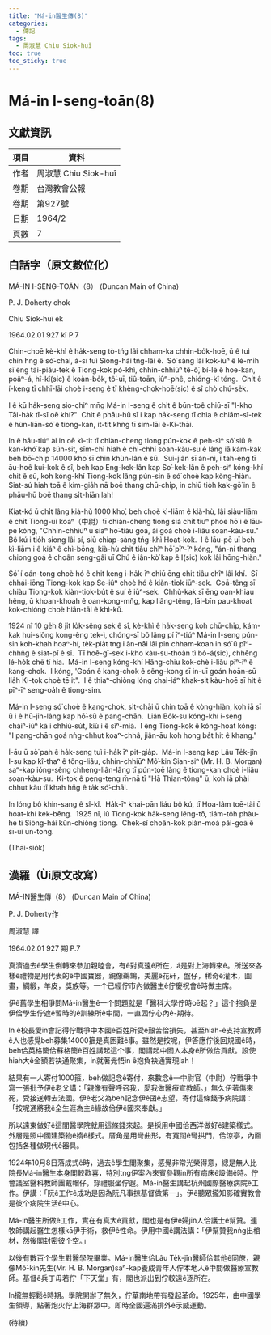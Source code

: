 ```yaml
---
title: "Má-in醫生傳(8)"
categories:
  - 傳記
tags:
  - 周淑慧 Chiu Siok-huī
toc: true
toc_sticky: true
---
```


# Má-in I-seng-toān(8)

## 文獻資訊

| 項目 | 資料 |
|---|---|
| 作者 | 周淑慧 Chiu Siok-huī |
| 卷期 | 台灣教會公報 |
| 卷期 | 第927號 |
| 日期 | 1964/2 |
| 頁數 | 7 |

## 白話字（原文數位化）

MÁ-IN I-SENG-TOĀN（8） (Duncan Main of China)

P. J. Doherty chok

Chiu Siok-huī e̍k

1964.02.01 927 kî P.7

Chin-choē kè-khì ê ha̍k-seng tò-tńg lâi chham-ka chhin-bo̍k-hoē, ū ê tuì chin hn̄g ê só͘-chāi, á-sī tuì Siōng-hái tńg-lâi ê.  Só͘ sàng lâi kok-iūⁿ ê lé-mi̍h sī ēng tāi-piáu-tek ê Tiong-kok pó-khì, chhin-chhiūⁿ tê-ô͘, bí-lē ê hoe-kan, poâⁿ-á, hî-kî(sic) ê koàn-bo̍k, tô͘-uī, tiû-toān, iûⁿ-phê, chióng-kî téng.  Chi̍t ê í-keng tī chhī-lāi choè i-seng ê tī khèng-chok-hoē(sic) ê sî chò chú-se̍k.

I ê kū ha̍k-seng sio-chiⁿ mn̄g Má-in I-seng ê chi̍t ê būn-toê chiū-sī "I-kho Tāi-ha̍k tī-sî oē khí?"  Chit ê phāu-hū sī i kap ha̍k-seng tī chia ê chiām-sî-tek ê hùn-liān-só͘ ê tiong-kan, it-ti̍t khǹg tī sim-lāi ê-Kî-thāi.

In ê hāu-tiúⁿ ài in oē kì-tit tī chiàn-cheng tiong pún-kok ê peh-sìⁿ só͘ siū ê kan-khó͘ kap sún-sit, sīm-chì hiah ê chi-chhî soan-kàu-su ê lâng iā kám-kak beh bō͘-chi̍p 14000 kho͘ sī chin khùn-lân ê sū.  Sui-jiân sī án-ni, i tah-èng tī āu-hoê kui-kok ê sî, beh kap Eng-kek-lân kap So͘-kek-lân ê peh-sìⁿ kóng-khí chit ê sū, koh kóng-khí Tiong-kok lâng pún-sin ê só͘ choè kap kòng-hiàn.  Siat-sú hiah toā ê kim-gia̍h nā boē thang chū-chi̍p, in chiū tio̍h kak-gō͘ in ê phāu-hū boē thang si̍t-hiān lah!

Kiat-kó ū chi̍t lâng kià-hù 1000 kho͘, beh choè kì-liām ê kià-hù, lâi siàu-liām ê chi̍t Tiong-uì koaⁿ（中尉）tī chiàn-cheng tiong siá chi̍t tiuⁿ phoe hō͘ i ê lāu-pē kóng, "Chhin-chhiūⁿ ū siaⁿ ho͘-tiàu goá, ài goá choè i-liâu soan-kàu-su."  Bô kú i tio̍h siong lâi sí, siū chiap-sàng tńg-khì Hoat-kok.  I ê lāu-pē uī beh kì-liām i ê kiáⁿ ê chì-bōng, kià-hù chit tiâu chîⁿ hō͘ pīⁿ-īⁿ kóng, "án-ni thang chiong goá ê choân seng-gâi uī Chú ê iân-kò͘ kap ê I(sic) kok lâi hōng-hiàn."

Só͘-í oán-tong choè hó ê chit keng i-ha̍k-īⁿ chiū ēng chit tiâu chîⁿ lâi khí.  Sī chhái-iōng Tiong-kok kap Se-iûⁿ choè hó ê kiàn-tiok iūⁿ-sek.  Goā-têng sī chiàu Tiong-kok kiàn-tiok-bu̍t ê suí ê iūⁿ-sek.  Chhù-kak sī ēng oan-khiau hêng, ū khoan-khoah ê oan-kong-mn̂g, kap liâng-têng, lāi-bīn pau-khoat kok-chióng choè hiān-tāi ê khì-kū.

1924 nî 10 ge̍h 8 ji̍t lo̍k-sêng sek ê sî, kè-khì ê ha̍k-seng koh chū-chi̍p, kám-kak hui-siông kong-êng tek-ì, chóng-sī bô lâng pí īⁿ-tiúⁿ Má-in I-seng pún-sin koh-khah hoaⁿ-hí, te̍k-pia̍t tng i àn-nāi lâi pin chham-koan in só͘ ū pīⁿ-chhn̂g ê siat-pī ê sî.  Tī hoē-gī-sek i-kho kàu-su-thoân tì bô-á(sic), chhēng lé-ho̍k chē tī hia.  Má-in I-seng kóng-khí Hâng-chiu kok-chè i-liâu pīⁿ-īⁿ ê kang-chok.  I kóng, 'Goán ê kang-chok ê sêng-kong sī in-uī goán hoān-sū lia̍h Ki-tok choè tē it".  I ê thiaⁿ-chiòng lóng chai-iáⁿ khak-si̍t kàu-hoē sī hit ê pīⁿ-īⁿ seng-oa̍h ê tiong-sim.

Má-in I-seng só͘ choè ê kang-chok, si̍t-chāi ū chin toā ê kòng-hiàn, koh iā sī ū i ê hū-jîn-lâng kap hō͘-sū ê pang-chān.  Liân Bo̍k-su kóng-khí i-seng cháiⁿ-iūⁿ kā i chhiú-su̍t, kiù i ê sìⁿ-miā.  I ēng Tiong-kok ê kóng-hoat kóng:  "I pang-chān goá nǹg-chhut koaⁿ-chhâ, jiân-āu koh hong ba̍t hit ê khang."

Í-āu ū sò͘ pah ê ha̍k-seng tuì i-ha̍k īⁿ pit-gia̍p.  Má-in I-seng kap Lâu Te̍k-jîn I-su kap kî-thaⁿ ê tông-liâu, chhin-chhiūⁿ Mô͘-kin Sian-siⁿ (Mr. H. B. Morgan) saⁿ-kap ióng-sêng chheng-liân-lâng tī pún-toē lâng ê tiong-kan choè i-liâu soan-kàu-su.  Ki-tok ê peng-teng m̄-nā tī "Hā Thian-tông" ū, koh iā phài chhut kàu tī khah hn̄g ê ta̍k só͘-chāi.

In lóng bô khin-sang ê sî-kî.  Ha̍k-īⁿ khai-pān liáu bô kú, tī Hoa-lâm toē-tài ū hoat-khí kek-bēng.  1925 nî, iû Tiong-kok ha̍k-seng léng-tō, tiám-to̍h phàu-hé tī Siōng-hái kûn-chiòng tiong.  Chek-sî choân-kok piàn-moá pâi-goā ê sī-ui ūn-tōng.

(Thāi-sio̍k)

## 漢羅（Ùi原文改寫）

MÁ-IN醫生傳（8） (Duncan Main of China)

P. J. Doherty作

周淑慧 譯

1964.02.01 927 期 P.7

真濟過去ê學生倒轉來參加親睦會，有ê對真遠ê所在，á是對上海轉來ê。所送來各樣ê禮物是用代表的ê中國寶器，親像鵜鵠，美麗ê花矸，盤仔，稀奇ê灌木，圖畫，綢緞，羊皮，獎族等。一个已經佇市內做醫生ê佇慶祝會ê時做主席。

伊ê舊學生相爭問Má-in醫生ê一个問題就是「醫科大學佇時oē起？」這个抱負是伊佮學生佇遮ê暫時的ê訓練所ê中間，一直囥佇心內ê-期待。

In ê校長愛in會記得佇戰爭中本國ê百姓所受ê艱苦佮損失，甚至hiah-ê支持宣教師ê人也感覺beh募集14000箍是真困難ê事。雖然是按呢，伊答應佇後回規國ê時，beh佮英格籣佮蘇格籣ê百姓講起這个事，閣講起中國人本身ê所做佮貢獻。設使hiah大ê金額若袂通聚集，in就著覺悟in ê抱負袂通實現lah！

結果有一人寄付1000箍，beh做記念ê寄付，來數念ê一中尉官（中尉）佇戰爭中寫一張批予伊ê老父講：「親像有聲呼召我，愛我做醫療宣教師。」無久伊著傷來死，受接送轉去法國。伊ê老父為beh記念伊ê囝ê志望，寄付這條錢予病院講：「按呢通將我ê全生涯為主ê緣故佮伊ê國來奉獻。」

所以遠東做好ê這間醫學院就用這條錢來起。是採用中國佮西洋做好ê建築樣式。外層是照中國建築物ê媠ê樣式。厝角是用彎曲形，有寬闊ê彎拱門，佮涼亭，內面包括各種做現代ê器具。

1924年10月8日落成式ê時，過去ê學生閣聚集，感覺非常光榮得意，總是無人比院長Má-in醫生本身閣較歡喜，特別tng伊案內來賓參觀in所有病床ê設備ê時。佇會議室醫科教師團戴帽仔，穿禮服坐佇遐。Má-in醫生講起杭州國際醫療病院ê工作。伊講：「阮ê工作ê成功是因為阮凡事掠基督做第一」。伊ê聽眾攏知影確實教會是彼个病院生活ê中心。

Má-in醫生所做ê工作，實在有真大ê貢獻，閣也是有伊ê婦jîn人佮護士ê幫贊。連牧師講起醫生怎樣kā伊手術，救伊ê性命。伊用中國ê講法講：「伊幫贊我nǹg出棺材，然後閣封密彼个空。」

以後有數百个學生對醫學院畢業。Má-in醫生佮Lâu Te̍k-jîn醫師佮其他ê同僚，親像Mô͘-kin先生(Mr. H. B. Morgan)saⁿ-kap養成青年人佇本地人ê中間做醫療宣教師。基督ê兵丁毋若佇「下天堂」有，閣也派出到佇較遠ê逐所在。

In攏無輕鬆ê時期。學院開辦了無久，佇華南地帶有發起革命。1925年，由中國學生領導，點著炮火佇上海群眾中。即時全國遍滿排外ê示威運動。

(待續)
